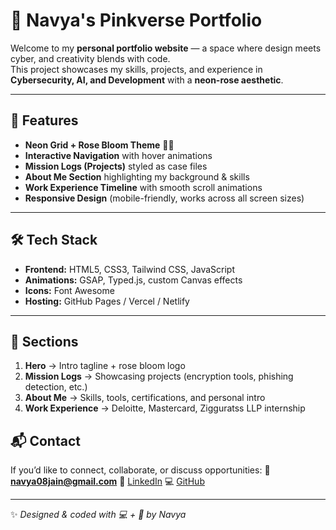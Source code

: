 # 🌸 Navya's Pinkverse Portfolio

Welcome to my **personal portfolio website** — a space where design meets cyber, and creativity blends with code.  
This project showcases my skills, projects, and experience in **Cybersecurity, AI, and Development** with a **neon-rose aesthetic**.

---

## 🚀 Features
- **Neon Grid + Rose Bloom Theme** 🌹✨  
- **Interactive Navigation** with hover animations  
- **Mission Logs (Projects)** styled as case files  
- **About Me Section** highlighting my background & skills  
- **Work Experience Timeline** with smooth scroll animations  
- **Responsive Design** (mobile-friendly, works across all screen sizes)  

---

## 🛠️ Tech Stack
- **Frontend:** HTML5, CSS3, Tailwind CSS, JavaScript  
- **Animations:** GSAP, Typed.js, custom Canvas effects  
- **Icons:** Font Awesome  
- **Hosting:** GitHub Pages / Vercel / Netlify  

---

## 📂 Sections
1. **Hero** → Intro tagline + rose bloom logo  
2. **Mission Logs** → Showcasing projects (encryption tools, phishing detection, etc.)  
3. **About Me** → Skills, tools, certifications, and personal intro  
4. **Work Experience** → Deloitte, Mastercard, Zigguratss LLP internship  

## 📬 Contact

If you’d like to connect, collaborate, or discuss opportunities:
📧 **[navya08jain@gmail.com](mailto:navya08jain@gmail.com)**
🔗 [LinkedIn](https://www.linkedin.com/in/navya-jaiin)
💻 [GitHub](https://github.com/nxvyx)

---

✨ *Designed & coded with 💻 + 🌹 by Navya*

```
